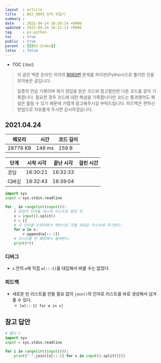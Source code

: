 ```yaml
---
layout  : article
title   : BOJ_9093 단어 뒤집기
summary : 
date    : 2021-04-24 16:30:14 +0900
updated : 2021-04-24 16:51:13 +0900
tag     : ps-python
toc     : true
public  : true
parent  : [[BOJ-Index]]
latex   : false
---
```

* TOC
{:toc}

>이 글은 백준 온라인 저지의 [9093번](https://www.acmicpc.net/problem/9093) 문제를 파이썬(Python)으로 풀이한 것을 모아놓은 글입니다.
>
> 일종의 연습 기록이며 제가 정답을 받은 코드와 참고할만한 다른 코드를 같이 기록합니다. 필요한 경우 코드에 대한 해설을 기록합니다만 코드는 통과했어도 해설은 틀릴 수 있기 때문에 가볍게 참고해주시길 부탁드립니다. 피드백은 편하신 방법으로 자유롭게 주시면 감사하겠습니다.

## 2021.04.24

| 메모리    | 시간   | 코드 길이 |
| --------- | -----  | --------- |
| 28776 KB  | 148 ms | 159 B     |

| 단계      | 시작 시각 | 끝난 시각 | 걸린 시간 |
| --------- | --------- | --------- | --------- |
| 코딩      | 16:30:21  | 16:32:33  |           |
| 디버깅    | 16:32:43  | 16:39:04  |           |

```python
import sys
input = sys.stdin.readline

for _ in range(int(input()):
    # 문장의 단어를 하나의 리스트로 받은 뒤
    s = input().split()
    r = []
    # 각 단어를 순회하면서 역전시킨 것을 새로운 리스트에 추가한다.
    for w in s:
        r.append(w[::-1])
    # 리스트를 언 패킹해서 출력한다.
    print(*r)
```

### 디버그

* `s` 안의 `w`에 직접 `w[::-1]`를 대입해서 바꿀 수는 없었다.

### 피드백

* 새로운 빈 리스트를 만들 필요 없이 `join()`의 인자로 리스트를 바로 생성해서 넘겨줄 수 있다.
    * `[w[::-1] for w in s]`

## 참고 답안

```python
# 풀이 1
import sys
input = sys.stdin.readline

for i in range(int(input())):
    print(" ".join([s[::-1] for s in input().split()]))
```
